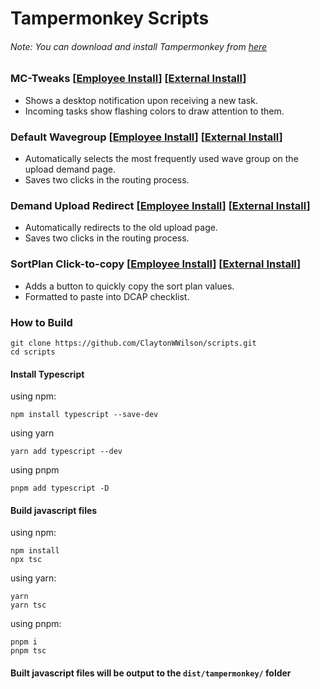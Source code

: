 # Tampermonkey Scripts

###### Note: You can download and install Tampermonkey from [here](https://www.tampermonkey.net/index.php)

### MC-Tweaks [[Employee Install](https://drive.corp.amazon.com/view/eclawils@/public/scripts/central-ops/mc-tweaks/releases/mc-tweaks.user.js?download=true)] [[External Install](https://github.com/ClaytonWWilson/scripts/releases/latest/download/mc-tweaks.user.js)]

- Shows a desktop notification upon receiving a new task.
- Incoming tasks show flashing colors to draw attention to them.

### Default Wavegroup [[Employee Install](https://drive.corp.amazon.com/view/eclawils@/public/scripts/central-ops/default-wavegroup/releases/default-wavegroup.user.js?download=true)] [[External Install](https://github.com/ClaytonWWilson/scripts/releases/latest/download/default-wavegroup.user.js)]

- Automatically selects the most frequently used wave group on the upload demand page.
- Saves two clicks in the routing process.

### Demand Upload Redirect [[Employee Install](https://drive.corp.amazon.com/view/eclawils@/public/scripts/central-ops/demand-upload-redirect/releases/demand-upload-redirect.user.js?download=true)] [[External Install](https://github.com/ClaytonWWilson/scripts/releases/latest/download/demand-upload-redirect.user.js)]

- Automatically redirects to the old upload page.
- Saves two clicks in the routing process.

### SortPlan Click-to-copy [[Employee Install](https://drive.corp.amazon.com/view/eclawils@/public/scripts/central-ops/sortplan-click-to-copy/releases/sortplan-click-to-copy.user.js?download=true)] [[External Install](https://github.com/ClaytonWWilson/scripts/releases/latest/download/sortplan-click-to-copy.user.js)]

- Adds a button to quickly copy the sort plan values.
- Formatted to paste into DCAP checklist.

### How to Build

```
git clone https://github.com/ClaytonWWilson/scripts.git
cd scripts
```

#### Install Typescript

using npm:

```
npm install typescript --save-dev
```

using yarn

```
yarn add typescript --dev
```

using pnpm

```
pnpm add typescript -D
```

#### Build javascript files

using npm:

```
npm install
npx tsc
```

using yarn:

```
yarn
yarn tsc
```

using pnpm:

```
pnpm i
pnpm tsc
```

#### Built javascript files will be output to the `dist/tampermonkey/` folder
